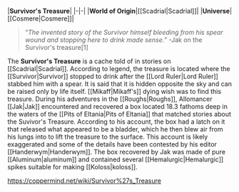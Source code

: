 |**Survivor's Treasure**|
|-|-|
|**World of Origin**|[[Scadrial\|Scadrial]]|
|**Universe**|[[Cosmere\|Cosmere]]|

>“*The invented story of the Survivor himself bleeding from his spear wound and stopping here to drink made sense.*”
\-Jak on the Survivor's treasure[1]


The **Survivor's Treasure** is a cache told of in stories on [[Scadrial\|Scadrial]].
According to legend, the treasure is located where the [[Survivor\|Survivor]] stopped to drink after the [[Lord Ruler\|Lord Ruler]] stabbed him with a spear. It is said that it is hidden opposite the sky and can be raised only by life itself. [[Mikaff\|Mikaff's]] dying wish was to find this treasure.
During his adventures in the [[Roughs\|Roughs]], Allomancer [[Jak\|Jak]] encountered and recovered a box located 18.3 fathoms deep in the waters of the [[Pits of Eltania\|Pits of Eltania]] that matched stories about the Suvivor's Treasure. According to his account, the box had a latch on it that released what appeared to be a bladder, which he then blew air from his lungs into to lift the treasure to the surface. This account is likely exaggerated and some of the details have been contested by his editor [[Handerwym\|Handerwym]]. The box recovered by Jak was made of pure [[Aluminum\|aluminum]] and contained several [[Hemalurgic\|Hemalurgic]] spikes suitable for making [[Koloss\|koloss]].



https://coppermind.net/wiki/Survivor%27s_Treasure